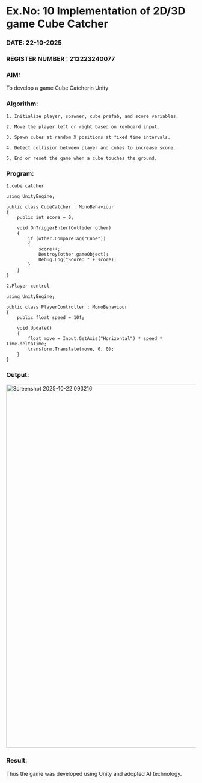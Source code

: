# Ex.No: 10  Implementation of 2D/3D game Cube Catcher
### DATE:  22-10-2025                                                               
### REGISTER NUMBER : 212223240077
### AIM: 
To develop a game Cube Catcherin Unity 
### Algorithm:
```
1. Initialize player, spawner, cube prefab, and score variables.

2. Move the player left or right based on keyboard input.

3. Spawn cubes at random X positions at fixed time intervals.

4. Detect collision between player and cubes to increase score.

5. End or reset the game when a cube touches the ground.
```  
### Program:
```
1.cube catcher

using UnityEngine;

public class CubeCatcher : MonoBehaviour
{
    public int score = 0;

    void OnTriggerEnter(Collider other)
    {
        if (other.CompareTag("Cube"))
        {
            score++;
            Destroy(other.gameObject);
            Debug.Log("Score: " + score);
        }
    }
}

2.Player control

using UnityEngine;

public class PlayerController : MonoBehaviour
{
    public float speed = 10f;

    void Update()
    {
        float move = Input.GetAxis("Horizontal") * speed * Time.deltaTime;
        transform.Translate(move, 0, 0);
    }
}

```
### Output:
<img width="1917" height="966" alt="Screenshot 2025-10-22 093216" src="https://github.com/user-attachments/assets/104ed015-7106-4b19-a8a9-537d44df9480" />


### Result:
Thus the game was developed using Unity and adopted AI technology.
